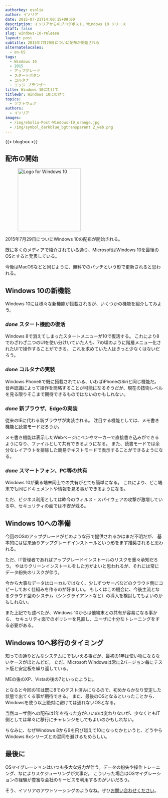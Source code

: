 ```yaml
---
authorkey: esolia
author: イソリア
date: 2015-07-21T14:00:15+09:00
description: イソリアからのブログポスト、Windows 10 リリース
draft: false
slug: windows-10-release
layout: post
subtitle: 2015年7月29日についに配布が開始される
alternatelocales:
  - en-US
tags:
  - Windows 10
  - 2015
  - アップグレード
  - スタートボタン
  - コルタナ
  - エッジ ブラウザー
title: Windows 10にむけて
titlewbr: Windows 10にむけて
topics:
  - ソフトウェア
authors:
  - イソリア
images:
  - /img/eSolia-Post-Windows-10_orange.jpg
  - /img/symbol_darkblue_bgtransparent 2_web.png
---
```


{{< blogbox >}}

## 配布の開始

<figure class="image-container">
<img class="materialboxed right responsive-img z-depth-1" width="200" data-caption="Windows 10 Logo" alt="Logo for Windows 10" src="/img/eSolia-Post-Windows-10_orange.jpg" >
</figure>

2015年7月29日についにWindows 10の配布が開始される。　　

既に多くのメディアで紹介されている通り、MicrosoftはWindows 10を最後のOSとすると発表している。

今後はMacOSなどと同じように、無料でのパッチという形で更新されると思われる。

## Windows 10の新機能

Windows 10には様々な新機能が搭載されるが、いくつかの機能を紹介してみよう。

### <i class="material-icons small">done</i> スタート機能の復活

Windows 8で消えてしまったスタートメニューが10で復活する。
これにより8でわざわざ二つのUIを使い分けいていた人も、7の頃のように階層メニュー化されたUIで操作することができる。
これを求めていた人はきっと少なくはないだろう。

### <i class="material-icons small">done</i> コルタナの実装

Windows Phone8で既に搭載されている、いわばiPhoneのSiriと同じ機能だ。
音声認識によって操作を簡略することが可能になるそうだが、現在の技術レベルを見る限りそこまで期待できるものではないのかもしれない。

### <i class="material-icons small">done</i> 新ブラウザ、Edgeの実装

従来のIEに代わる新ブラウザが実装される。
注目する機能としては、メモ書き機能と読書モードだろうか。

メモ書き機能は表示したWebページにペンやマーカーで直接書き込みができるようになり、ファイルとして共有できるようになる。
また、読書モードでは余分なレイアウトを排除した簡易テキストモードで表示することができるようになる。

### <i class="material-icons small">done</i> スマートフォン、PC等の共有

Windows 10が乗る端末同士での共有がとても簡単になる。
これにより、どこ端末でも同じドキュメントや情報を見る事ができるようになる。

ただ、ビジネス利用としては昨今のウィルス・スパイウェアの攻撃が激増している中、セキュリティの面では不安が残る。

## Windows 10への準備

今回のOSのアップグレードがどのような形で提供されるかはまだ不明だが、
基本的には従来通りアップグレードインストールという形をまず推奨されると思われる。

ただ、IT管理者であればアップグレードインストールのリスクを重々承知だろう。
やはりクリーンインストールをした方がよいと思われるが、それには常にデータ紛失のリスクが伴う。

今から大事なデータはローカルではなく、少しずつサーバなどのクラウド側にコピーしておく仕組みを作るのが好ましい。
もしくはこの機会に、今後主流となるクラウド型のシステム（シンクライアントなど）の導入を検討してもよいのかもしれない。

また上記でも述べたが、Windows 10からは他端末との共有が容易になる事から、
セキュリティ面でのポリシーを見直し、ユーザに十分なトレーニングをする必要がある。

## Windows 10へ移行のタイミング

知っての通りどんなシステムにでもいえる事だが、最初の1年は使い物にならないケースがほとんどだ。
ただ、Microsoft Windowsは常に2バージョン毎にテスト版と安定板を繰り返している。

MEの後のXP、Vistaの後の7といったように。

となると今回の10は既に8でのテスト済みになるので、初めからかなり安定した状態で出てくる事が期待できる。
また、最後のOSとなるといったことから、Windowsを使う以上絶対に避けては通れないOSとなる。

当然ユーザ側への配布は1年を待った方がいいのは変わりないが、少なくともIT側としては早々に移行にチャレンジをしてもよいのかもしれない。

ちなみに、なぜWindows 8から9を飛び越えて10になったかというと、どうやらWindows 9xシリーズとの混同を避けるためらしい。

## 最後に

OSマイグレーションはいつも多大な労力が伴う。データの紛失や操作トレーニング、なによりスケジューリングが大事だ。
こういった場合はOSマイグレーションの経験が豊富な会社のサービスを利用するのがいいだろう。

そう、イソリアのアウトソーシングのようなね。ぜひ[お問い合わせください](http://esolia.co.jp/info-request/)。
